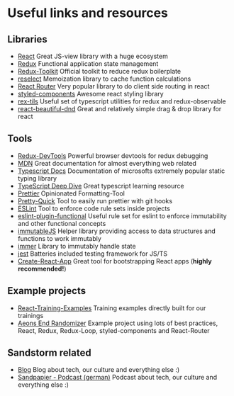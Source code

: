 # Useful links and resources

## Libraries

* [React](https://reactjs.org/) Great JS-view library with a huge ecosystem
* [Redux](https://redux.js.org/) Functional application state management
* [Redux-Toolkit](https://redux-toolkit.js.org/) Official toolkit to reduce redux boilerplate
* [reselect](https://github.com/reduxjs/reselect) Memoization library to cache function calculations
* [React Router](https://reacttraining.com/react-router/web/guides/quick-start) Very popular library to do client side routing in react
* [styled-components](https://styled-components.com/) Awesome react styling library
* [rex-tils](https://github.com/Hotell/rex-tils) Useful set of typescript utilities for redux and redux-observable
* [react-beautiful-dnd](https://github.com/atlassian/react-beautiful-dnd) Great and relatively simple drag & drop library for react


## Tools

* [Redux-DevTools](https://github.com/reduxjs/redux-devtools) Powerful browser devtools for redux debugging
* [MDN](https://developer.mozilla.org/) Great documentation for almost everything web related
* [Typescript Docs](https://www.typescriptlang.org/docs/) Documentation of microsofts extremely popular static typing library
* [TypeScript Deep Dive](https://basarat.gitbook.io/typescript/) Great typescript learning resource
* [Prettier](https://prettier.io/) Opinionated Formatting-Tool
* [Pretty-Quick](https://github.com/azz/pretty-quick) Tool to easily run prettier with git hooks
* [ESLint](https://eslint.org/) Tool to enforce code rule sets inside projects
* [eslint-plugin-functional](https://github.com/jonaskello/eslint-plugin-functional) Useful rule set for eslint to enforce immutability and other functional concepts
* [immutableJS](https://immutable-js.github.io/immutable-js/) Helper library providing access to data structures and functions to work immutably
* [immer](https://immerjs.github.io/immer/docs/introduction) Library to immutably handle state
* [jest](https://jestjs.io/) Batteries included testing framework for JS/TS
* [Create-React-App](https://create-react-app.dev/) Great tool for bootstrapping React apps (**highly recommended!**)


## Example projects

* [React-Training-Examples](https://github.com/sandstorm/basic-react-redux-training-examples) Training examples directly built for our trainings
* [Aeons End Randomizer](https://github.com/on3iro/aeons-end-randomizer) Example project using lots of best practices, React, Redux, Redux-Loop, styled-components and React-Router


## Sandstorm related

* [Blog](https://sandstorm.de/de/blog/uebersicht.html) Blog about tech, our culture and everything else :)
* [Sandpapier - Podcast (german)](https://sandstorm.de/de/blog/podcast-das-sandpapier.html) Podcast about tech, our culture and everything else :)
